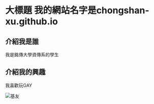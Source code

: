 # 大標題 我的網站名字是chongshan-xu.github.io

## 介紹我是誰
我是銘傳大學資傳系的學生
## 介紹我的興趣
我喜歡玩GAY

![基友](https://cdn2.ettoday.net/images/5049/d5049007.jpg)
